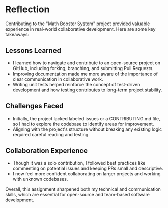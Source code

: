 # Reflection

Contributing to the "Math Booster System" project provided valuable experience in real-world collaborative development. Here are some key takeaways:

## Lessons Learned
- I learned how to navigate and contribute to an open-source project on GitHub, including forking, branching, and submitting Pull Requests.
- Improving documentation made me more aware of the importance of clear communication in collaborative work.
- Writing unit tests helped reinforce the concept of test-driven development and how testing contributes to long-term project stability.

## Challenges Faced
- Initially, the project lacked labeled issues or a CONTRIBUTING.md file, so I had to explore the codebase to identify areas for improvement.
- Aligning with the project's structure without breaking any existing logic required careful reading and testing.

## Collaboration Experience
- Though it was a solo contribution, I followed best practices like commenting on potential issues and keeping PRs small and descriptive.
- I now feel more confident collaborating on larger projects and working with unknown codebases.

Overall, this assignment sharpened both my technical and communication skills, which are essential for open-source and team-based software development.
